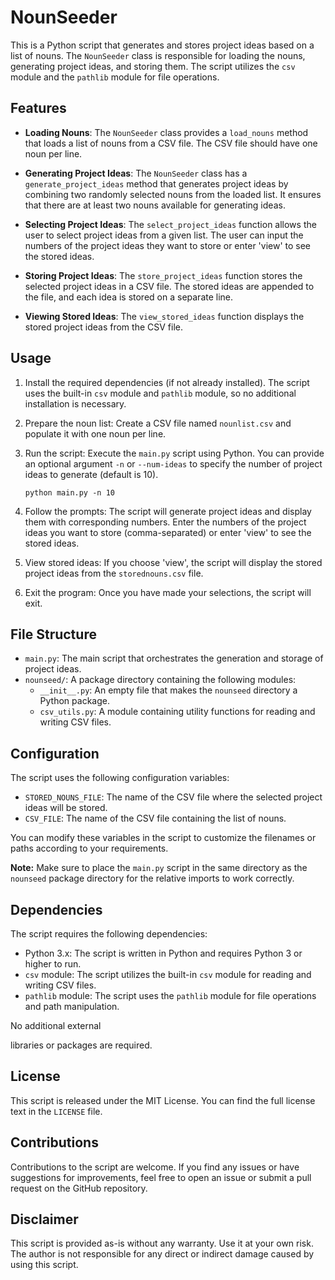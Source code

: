 # NounSeeder

This is a Python script that generates and stores project ideas based on a list of nouns. The `NounSeeder` class is responsible for loading the nouns, generating project ideas, and storing them. The script utilizes the `csv` module and the `pathlib` module for file operations.

## Features

- **Loading Nouns**: The `NounSeeder` class provides a `load_nouns` method that loads a list of nouns from a CSV file. The CSV file should have one noun per line.

- **Generating Project Ideas**: The `NounSeeder` class has a `generate_project_ideas` method that generates project ideas by combining two randomly selected nouns from the loaded list. It ensures that there are at least two nouns available for generating ideas.

- **Selecting Project Ideas**: The `select_project_ideas` function allows the user to select project ideas from a given list. The user can input the numbers of the project ideas they want to store or enter 'view' to see the stored ideas.

- **Storing Project Ideas**: The `store_project_ideas` function stores the selected project ideas in a CSV file. The stored ideas are appended to the file, and each idea is stored on a separate line.

- **Viewing Stored Ideas**: The `view_stored_ideas` function displays the stored project ideas from the CSV file.

## Usage

1. Install the required dependencies (if not already installed). The script uses the built-in `csv` module and `pathlib` module, so no additional installation is necessary.

2. Prepare the noun list: Create a CSV file named `nounlist.csv` and populate it with one noun per line.

3. Run the script: Execute the `main.py` script using Python. You can provide an optional argument `-n` or `--num-ideas` to specify the number of project ideas to generate (default is 10).

   ```shell
   python main.py -n 10
   ```

4. Follow the prompts: The script will generate project ideas and display them with corresponding numbers. Enter the numbers of the project ideas you want to store (comma-separated) or enter 'view' to see the stored ideas.

5. View stored ideas: If you choose 'view', the script will display the stored project ideas from the `storednouns.csv` file.

6. Exit the program: Once you have made your selections, the script will exit.

## File Structure

- `main.py`: The main script that orchestrates the generation and storage of project ideas.
- `nounseed/`: A package directory containing the following modules:
  - `__init__.py`: An empty file that makes the `nounseed` directory a Python package.
  - `csv_utils.py`: A module containing utility functions for reading and writing CSV files.

## Configuration

The script uses the following configuration variables:

- `STORED_NOUNS_FILE`: The name of the CSV file where the selected project ideas will be stored.
- `CSV_FILE`: The name of the CSV file containing the list of nouns.

You can modify these variables in the script to customize the filenames or paths according to your requirements.

**Note:** Make sure to place the `main.py` script in the same directory as the `nounseed` package directory for the relative imports to work correctly.

## Dependencies

The script requires the following dependencies:

- Python 3.x: The script is written in Python and requires Python 3 or higher to run.
- `csv` module: The script utilizes the built-in `csv` module for reading and writing CSV files.
- `pathlib` module: The script uses the `pathlib` module for file operations and path manipulation.

No additional external

 libraries or packages are required.

## License

This script is released under the MIT License. You can find the full license text in the `LICENSE` file.

## Contributions

Contributions to the script are welcome. If you find any issues or have suggestions for improvements, feel free to open an issue or submit a pull request on the GitHub repository.

## Disclaimer

This script is provided as-is without any warranty. Use it at your own risk. The author is not responsible for any direct or indirect damage caused by using this script.